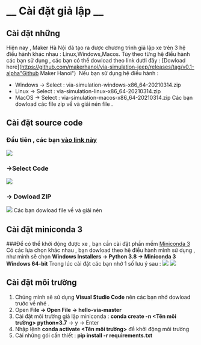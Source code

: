 # __ Cài đặt giả lập __
## Cài đặt những  
Hiện nay , Maker Hà Nội đã tạo ra được chương trình giả lập xe  trên 3 hệ điều hành khác nhau : Linux,Windows,Macos.
Tùy theo từng hệ điều hành các bạn sử dụng , các bạn có thể dowload theo link dưới đây : [Dowload here](https://github.com/makerhanoi/via-simulation-jeep/releases/tag/v0.1-alpha"Github Maker Hanoi")
![]()
Nếu bạn sử dụng hệ điều hành : 
* Windows -> Select : via-simulation-windows-x86_64-20210314.zip
* Linux -> Select : via-simulation-linux-x86_64-20210314.zip
* MacOS -> Select : via-simulation-macos-x86_64-20210314.zip
Các bạn dowload các file zip về và giải nén file . 

## Cài đặt source code 
### Đầu tiên , các bạn [vào link này](https://github.com/makerhanoi/hello-via)
![](https://i.imgur.com/Usr2cTl.png)
### ->Select **Code** 
![](https://i.imgur.com/TUG9FiX.png)
### -> **Dowload ZIP**
![](blob:https://imgur.com/ecc156f9-d87c-46c7-bde1-ab7844a46306)
Các bạn dowload file về và giải nén 

## Cài đặt miniconda 3
###Để có thể khởi động được xe , bạn cần cài đặt phần mềm [Miniconda 3](https://docs.conda.io/en/latest/miniconda.html)
Có các lựa chọn khác nhau , bạn dowload theo hệ điều hành mình sử dụng , như mình sẽ chọn **Windows Installers -> Python 3.8 -> Miniconda 3 Windows 64-bit**
Trong lúc cài đặt các bạn nhớ 1 số lưu ý sau : 
![](https://imgur.com/aSkRwc7)
![](https://imgur.com/VpDTeSq)

## Cài đặt môi trường 


1. Chúng mình sẽ sử dụng **Visual Studio Code** nên các bạn nhớ dowload trước về nhé .
2. Open **File -> Open File -> hello-via-master**
3. Cài đặt môi trường giả lập miniconda : **conda create -n <Tên môi trường> python=3.7** -> y -> Enter
4. Nhập lệnh **conda activate <Tên môi trường>** để khởi động môi trường
5. Cài những gói cần thiết : **pip install -r requirements.txt**
